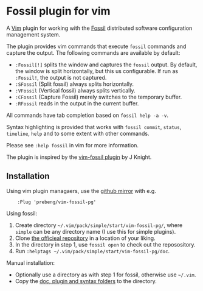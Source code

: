# Fossil plugin for vim

A [Vim][vim] plugin for working with the [Fossil][fossil] distributed software
configuration management system.

The plugin provides vim commands that execute `fossil` commands and capture
the output.  The following commands are available by default:

- `:Fossil[!]` splits the window and captures the `fossil` output.
  By default, the window is split horizontally, but this us configurable.
  If run as `:Fossil!`, the output is not captured.
- `:SFossil` (Split fossil) always splits horizontally.
- `:VFossil` (Vertical fossil) always splits vertically.
- `:CFossil` (Capture Fossil) merely switches to the temporary buffer.
- `:RFossil` reads in the output in the current buffer.

All commands have tab completion based on `fossil help -a -v`.

Syntax highlighting is provided that works with `fossil commit`, `status`,
`timeline`, `help` and to some extent with other commands.

Please see `:help fossil` in vim for more information.

The plugin is inspired by the [vim-fossil plugin][inspiration] by J Knight.

## Installation

Using vim plugin managaers, use the [github mirror][github] with e.g.

```
    :Plug 'prebeng/vim-fossil-pg'
```

Using fossil:

1. Create directory `~/.vim/pack/simple/start/vim-fossil-pg/`, where `simple`
   can be any directory name (I use this for simple plugins).
2. Clone [the officieal repository][repourl] in a location of your liking.
3. In the directory in step 1, use `fossil open` to check out the reposository.
3. Run `:helptags ~/.vim/pack/simple/start/vim-fossil-pg/doc`.

Manual installation:

- Optionally use a directory as with step 1 for fossil, otherwise use `~/.vim`.
- Copy the [doc, plugin and syntax folders](/dir?ci=tip) to the directory.

[fossil]: https://fossil-scm.org/
[github]: https://github.com/prebeng/vim-fossil-pg.git
[inspiration]: https://github.com/mtvee/vim-fossil
[repourl]: https://fossil.guldberg.org/vim-fossil-pg/
[vim]: https://vim.org/
